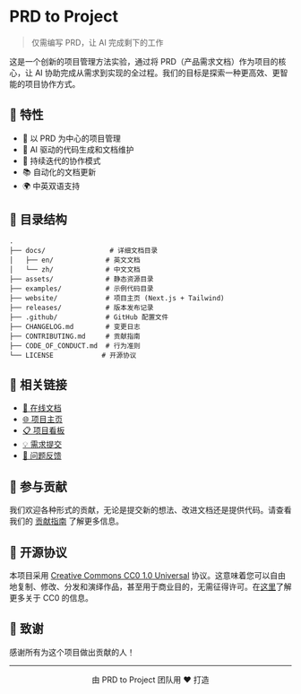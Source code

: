 # PRD to Project

> 仅需编写 PRD，让 AI 完成剩下的工作

这是一个创新的项目管理方法实验，通过将 PRD（产品需求文档）作为项目的核心，让 AI 协助完成从需求到实现的全过程。我们的目标是探索一种更高效、更智能的项目协作方式。

## 🌟 特性

- 📝 以 PRD 为中心的项目管理
- 🤖 AI 驱动的代码生成和文档维护
- 🔄 持续迭代的协作模式
- 📚 自动化的文档更新
- 🌍 中英双语支持

## 📁 目录结构

```
.
├── docs/                # 详细文档目录
│   ├── en/             # 英文文档
│   └── zh/             # 中文文档
├── assets/             # 静态资源目录
├── examples/           # 示例代码目录
├── website/            # 项目主页 (Next.js + Tailwind)
├── releases/           # 版本发布记录
├── .github/            # GitHub 配置文件
├── CHANGELOG.md        # 变更日志
├── CONTRIBUTING.md     # 贡献指南
├── CODE_OF_CONDUCT.md  # 行为准则
└── LICENSE            # 开源协议
```

## 🔗 相关链接

- [📖 在线文档](https://prd-as-project.github.io/docs)
- [🌐 项目主页](https://prd-as-project.github.io)
- [📋 项目看板](https://github.com/users/FingerLiu/projects/1)
- [💡 需求提交](https://github.com/FingerLiu/PRD-as-Project/issues/new?template=feature_request.md)
- [🐛 问题反馈](https://github.com/FingerLiu/PRD-as-Project/issues/new?template=bug_report.md)

## 🤝 参与贡献

我们欢迎各种形式的贡献，无论是提交新的想法、改进文档还是提供代码。请查看我们的 [贡献指南](../../CONTRIBUTING.md) 了解更多信息。

## 📄 开源协议

本项目采用 [Creative Commons CC0 1.0 Universal](../../LICENSE) 协议。这意味着您可以自由地复制、修改、分发和演绎作品，甚至用于商业目的，无需征得许可。在[这里](https://creativecommons.org/publicdomain/zero/1.0/deed.zh)了解更多关于 CC0 的信息。

## 🌟 致谢

感谢所有为这个项目做出贡献的人！

---

<p align="center">由 PRD to Project 团队用 ❤️ 打造</p>
